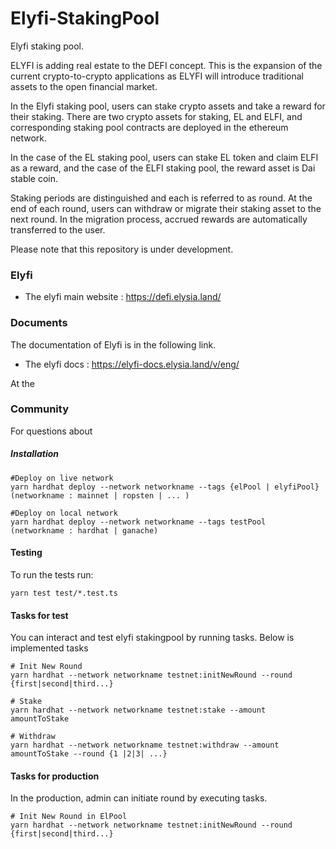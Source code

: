 # Elyfi-StakingPool

Elyfi staking pool.

ELYFI is adding real estate to the DEFI concept. This is the expansion of the current crypto-to-crypto applications as ELYFI will introduce traditional assets to the open financial market.

In the Elyfi staking pool, users can stake crypto assets and take a reward for their staking. There are two crypto assets for staking, EL and ELFI, and corresponding staking pool contracts are deployed in the ethereum network.

In the case of the EL staking pool, users can stake EL token and claim ELFI as a reward, and the case of the ELFI staking pool, the reward asset is Dai stable coin.

Staking periods are distinguished and each is referred to as round. At the end of each round, users can withdraw or migrate their staking asset to the next round. In the migration process, accrued rewards are automatically transferred to the user.

Please note that this repository is under development.

### Elyfi

- The elyfi main website : https://defi.elysia.land/

### Documents

The documentation of Elyfi is in the following link.

- The elyfi docs : https://elyfi-docs.elysia.land/v/eng/

At the

### Community

For questions about

##### Installation

```
#Deploy on live network
yarn hardhat deploy --network networkname --tags {elPool | elyfiPool}
(networkname : mainnet | ropsten | ... )

#Deploy on local network
yarn hardhat deploy --network networkname --tags testPool
(networkname : hardhat | ganache)
```

#### Testing

To run the tests run:

```
yarn test test/*.test.ts
```

#### Tasks for test

You can interact and test elyfi stakingpool by running tasks. Below is implemented tasks

```
# Init New Round
yarn hardhat --network networkname testnet:initNewRound --round {first|second|third...}

# Stake
yarn hardhat --network networkname testnet:stake --amount amountToStake

# Withdraw
yarn hardhat --network networkname testnet:withdraw --amount amountToStake --round {1 |2|3| ...}

```

#### Tasks for production

In the production, admin can initiate round by executing tasks.

```
# Init New Round in ElPool
yarn hardhat --network networkname testnet:initNewRound --round {first|second|third...}

```
